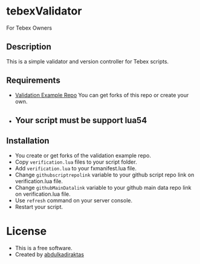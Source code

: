 # tebexValidator
 For Tebex Owners

## Description

This is a simple validator and version controller for Tebex scripts.

## Requirements

* [Validation Example Repo](https://github.com/abdulkadiraktas/tebexvalidation) You can get forks of this repo or create your own.
* ## Your script must be support lua54

## Installation

* You create or get forks of the validation example repo.
* Copy `verification.lua` files to your script folder.
* Add `verification.lua` to your fxmanifest.lua file.
* Change `githubscriptrepolink` variable to your github script repo link on verification.lua file.
* Change `githubMainDatalink` variable to your github main data repo link on verification.lua file.
* Use `refresh` command on your server console.
* Restart your script.

# License
* This is a free software.
* Created by [abdulkadiraktas](https://github.com/abdulkadiraktas)

